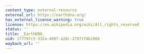 ```yaml
---
content_type: external-resource
external_url: https://earthdna.org/
has_external_license_warning: true
license: https://en.wikipedia.org/wiki/All_rights_reserved
status: ''
title: _EarthDNA_
uid: 1f7797c5-332a-4097-a28c-27071f4b1966
wayback_url: ''
---
```

